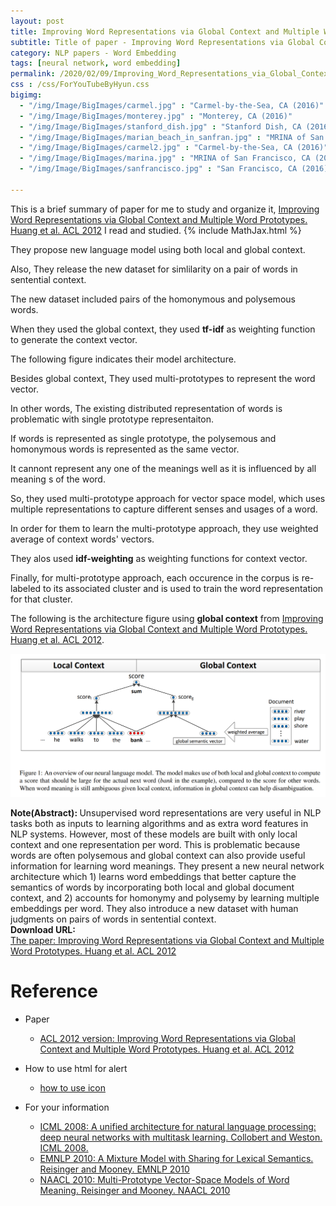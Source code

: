 ```yaml
---
layout: post
title: Improving Word Representations via Global Context and Multiple Word Prototypes
subtitle: Title of paper - Improving Word Representations via Global Context and Multiple Word Prototypes
category: NLP papers - Word Embedding
tags: [neural network, word embedding]
permalink: /2020/02/09/Improving_Word_Representations_via_Global_Context_and_Multiple_Word_Prototypes/
css : /css/ForYouTubeByHyun.css
bigimg: 
  - "/img/Image/BigImages/carmel.jpg" : "Carmel-by-the-Sea, CA (2016)"
  - "/img/Image/BigImages/monterey.jpg" : "Monterey, CA (2016)"
  - "/img/Image/BigImages/stanford_dish.jpg" : "Stanford Dish, CA (2016)"
  - "/img/Image/BigImages/marian_beach_in_sanfran.jpg" : "MRINA of San Francisco, CA (2016)"
  - "/img/Image/BigImages/carmel2.jpg" : "Carmel-by-the-Sea, CA (2016)"
  - "/img/Image/BigImages/marina.jpg" : "MRINA of San Francisco, CA (2016)"
  - "/img/Image/BigImages/sanfrancisco.jpg" : "San Francisco, CA (2016)"
  
---
```


This is a brief summary of paper for me to study and organize it, [Improving Word Representations via Global Context and Multiple Word Prototypes. Huang et al. ACL 2012](https://www.aclweb.org/anthology/P12-1092/) I read and studied. 
{% include MathJax.html %}

They propose new language model using both local and global context. 

Also, They release the new dataset for simlilarity on a pair of words in sentential context.

The new dataset included pairs of the homonymous and polysemous words. 

When they used the global context, they used **tf-idf** as weighting function to generate the context vector. 

The following figure indicates their model architecture.

Besides global context, They used multi-prototypes to represent the word vector. 

In other words, The existing distributed representation of words is problematic with single prototype representaiton. 

If words is represented as single prototype, the polysemous and homonymous words is represented as the same vector. 

It cannont represent any one of the meanings well as it is influenced by all meaning s of the word. 

So, they used multi-prototype approach for vector space model, which uses multiple representations to capture different senses and usages of a word.

In order for them to learn the multi-prototype approach, they use weighted average of context words' vectors.

They alos used **idf-weighting** as weighting functions for context vector.

Finally, for multi-prototype approach, each occurence in the corpus is re-labeled to its associated cluster and is used to train the word representation for that cluster.

The following is the architecture figure using **global context** from [Improving Word Representations via Global Context and Multiple Word Prototypes. Huang et al. ACL 2012](https://www.aclweb.org/anthology/P12-1092/).

![Huang et al. ACL 2012](/img/Image/NaturalLanguageProcessing/NLPLabs/Paper_Investigation/Word2Vec/2020-02-09-Improving_Word_Representations_via_Global_Context_and_Multiple_Word_Prototypes/multi-prototypes.PNG)

<div class="alert alert-info" role="alert"><i class="fa fa-info-circle"></i> <b>Note(Abstract): </b>
Unsupervised word representations are very useful in NLP tasks both as inputs to learning algorithms and as extra word features in NLP systems. However, most of these models are built with only local context and one representation per word. This is problematic because words are often polysemous and global context can also provide useful information for learning word meanings. They present a new neural network architecture which 1) learns word embeddings that better capture the semantics of words by incorporating both local and global document context, and 2) accounts for homonymy and polysemy by learning multiple embeddings per word. They also introduce a new dataset with human judgments on pairs of words in sentential context.
</div>
    
<div class="alert alert-success" role="alert"><i class="fa fa-paperclip fa-lg"></i> <b>Download URL: </b><br>
  <a href="https://www.aclweb.org/anthology/P12-1092/">The paper: Improving Word Representations via Global Context and Multiple Word Prototypes. Huang et al. ACL 2012</a>
</div>

# Reference 

- Paper 
  - [ACL 2012 version: Improving Word Representations via Global Context and Multiple Word Prototypes. Huang et al. ACL 2012](https://www.aclweb.org/anthology/P12-1092/)
  
- How to use html for alert
  - [how to use icon](http://idratherbewriting.com/documentation-theme-jekyll/mydoc_icons.html)
    
- For your information
  - [ICML 2008: A unified architecture for natural language processing: deep neural networks with multitask learning. Collobert and Weston. ICML 2008. ](https://dl.acm.org/doi/10.1145/1390156.1390177)
  - [EMNLP 2010: A Mixture Model with Sharing for Lexical Semantics. Reisinger and Mooney. EMNLP 2010](https://www.aclweb.org/anthology/D10-1114/7)
  - [NAACL 2010: Multi-Prototype Vector-Space Models of Word Meaning.  Reisinger and Mooney. NAACL 2010](https://www.aclweb.org/anthology/N10-1013/)
  






























